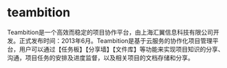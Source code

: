 teambition
==========

Teambition是一个高效而稳定的项目协作平台，由上海汇翼信息科技有限公司开发。正式发布时间：2013年6月。Teambition是基于云服务的协作化项目管理平台，用户可以通过【任务板】【分享墙】【文件库】等功能来实现项目知识的分享、沟通，项目任务的安排及进度监督，以及相关项目的文档存储和分享。
